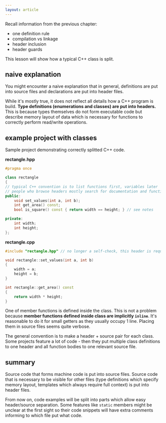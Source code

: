 ```yaml
---
layout: article
---
```


Recall information from the previous chapter:

- one definition rule
- compilation vs linkage
- header inclusion
- header guards

This lesson will show how a typical C++ class is split.

## naive explanation

You might encounter a naive explanation that in general, definitions are put into source files and declarations are put into header files.

While it's mostly true, it does not reflect all details how a C++ program is build. **Type definitions (enumerations and classes) are put into headers.** This is because types themselves do not form executable code but describe memory layout of data which is necessary for functions to correctly perform read/write operations.

## example project with classes

Sample project demonstrating correctly splitted C++ code.

**rectangle.hpp**

```c++
#pragma once

class rectangle
{
// typical C++ convention is to list functions first, variables later
// people who browse headers mostly search for documentation and function signatures
public:
    void set_values(int a, int b);
    int get_area() const;
    bool is_square() const { return width == height; } // see notes

private:
    int width;
    int height;
};
```

**rectangle.cpp**

```c++
#include "rectangle.hpp" // no longer a self-check, this header is required to use 'rectangle::'

void rectangle::set_values(int a, int b)
{
    width = a;
    height = b;
}

int rectangle::get_area() const
{
    return width * height;
}
```

One of member functions is defined inside the class. This is not a problem because **member functions defined inside class are implicitly `inline`**. It's reasonable to do it for small getters as they usually occupy 1 line. Placing them in source files seems quite verbose.

The general convention is to make a header + source pair for each class. Some projects feature a lot of code - then they put multiple class definitions to one header and all function bodies to one relevant source file.

## summary

Source code that forms machine code is put into source files. Source code that is necessary to be visible for other files (type definitions which specify memory layout, templates which always require full context) is put into header files.

From now on, code examples will be split into parts which allow easy header/source separation. Some features like `static` members might be unclear at the first sight so their code snippets will have extra comments informing to which file put what code.
